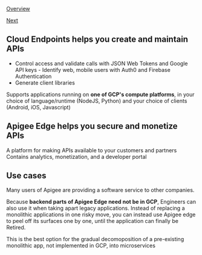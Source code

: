 [Overview](https://github.com/paulowe/gcp/blob/main/readme.md)

[Next](https://github.com/paulowe/gcp/blob/main/deployment-manager.md)
## Cloud Endpoints helps you create and maintain APIs

- Control access and validate calls with JSON Web Tokens and Google API keys
      - Identify web, mobile users with Auth0 and Firebase Authentication
- Generate client libraries   

Supports applications running on **one of GCP's compute platforms**, in your choice of language/runtime (NodeJS, Python) and your choice of clients (Android, iOS, Javascript)

## Apigee Edge helps you secure and monetize APIs
A platform for making APIs available to your customers and partners
Contains analytics, monetization, and a developer portal

## Use cases
Many users of Apigee are providing a software service to other companies.

Because **backend parts of Apigee Edge need not be in GCP**, Engineers can also use it when
taking apart legacy applications. Instead of replacing a monolithic applications in one risky move,
you can instead use Apigee edge to peel off its surfaces one by one, until the application can finally be Retired.

This is the best option for the gradual decomoposition of a pre-existing monolithic app, not implemented in GCP, into microservices

